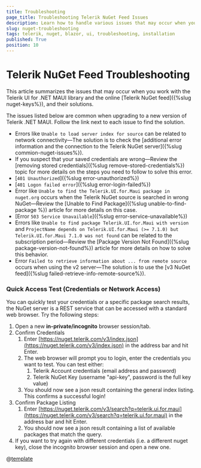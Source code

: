 ```yaml
---
title: Troubleshooting
page_title: Troubleshooting Telerik NuGet Feed Issues
description: Learn how to handle various issues that may occur when you work with the Telerik UI for Blazor library and the NuGet installation approach.
slug: nuget-troubleshooting
tags: telerik, nuget, blazor, ui, troubleshooting, installation
published: True
position: 10
---
```


# Telerik NuGet Feed Troubleshooting

This article summarizes the issues that may occur when you work with the Telerik UI for .NET MAUI library and the online [Telerik NuGet feed]({%slug nuget-keys%}), and their solutions.

The issues listed below are common when upgrading to a new version of Telerik .NET MAUI. Follow the link next to each issue to find the solution. 

* Errors like `Unable to load server index for source` can be related to network connectivity&mdash;The solution is to check the [additional error information and the connection to the Telerik NuGet server]({%slug commion-nuget-issues%}).
* If you suspect that your saved credentials are wrong&mdash;Review the [removing stored credentials]({%slug remove-stored-credentials%}) topic for more details on the steps you need to follow to solve this error.
* [`401 Unauthorized`]({%slug error-unauthorized%})
* [`401 Logon failed error`]({%slug error-login-failed%})
* Error like `Unable to find the Telerik.UI.for.Maui package in nuget.org` occurs when the Telerik NuGet source is searched in wrong NuGet&mdash;Review the [Unable to Find Package]({%slug unable-to-find-package %}) article for more details on this case.
* [Error `503 Service Unavailable`]({%slug error-service-unavailable%})
* Errors like `Unable to find package Telerik.UI.for.Maui with version` and `ProjectName depends on Telerik.UI.for.Maui (>= 7.1.0) but Telerik.UI.for.Maui 7.1.0 was not found` can be related to the subscription period&mdash;Review the [Package Version Not Found]({%slug package-version-not-found%}) article for more details on how to solve this behavior.
* Error `Failed to retrieve information about ... from remote source` occurs when using the v2 server&mdash;The solution is to use the [v3 NuGet feed]({%slug failed-retrieve-info-remote-source%}).

### Quick Access Test (Credentials or Network Access)

You can quickly test your credentials or a specific package search results, the NuGet server is a REST service that can be accessed with a standard web browser. Try the following steps:

1. Open a new **in-private/incognito** browser session/tab.
1. Confirm Credentials
    1. Enter [https://nuget.telerik.com/v3/index.json](https://nuget.telerik.com/v3/index.json) in the address bar and hit Enter.
    1. The web browser will prompt you to login, enter the credentials you want to test. You can test either:
        1. Telerik Account credentials (email address and password)
        1. Telerik NuGet Key (username "api-key", password is the full key value)
    1. You should now see a json result containing the general index listing. This confirms a successful login!
1. Confirm Package Listing
    1. Enter [https://nuget.telerik.com/v3/search?q=telerik.ui.for.maui](https://nuget.telerik.com/v3/search?q=telerik.ui.for.maui) in the address bar and hit Enter.
    1. You should now see a json result containing a list of available packages that match the query.
1. If you want to try again with different credentials (i.e. a different nuget key), close the incognito browser session and open a new one.

@[template](/_contentTemplates/common/nuget.md#status-telerik-com)
